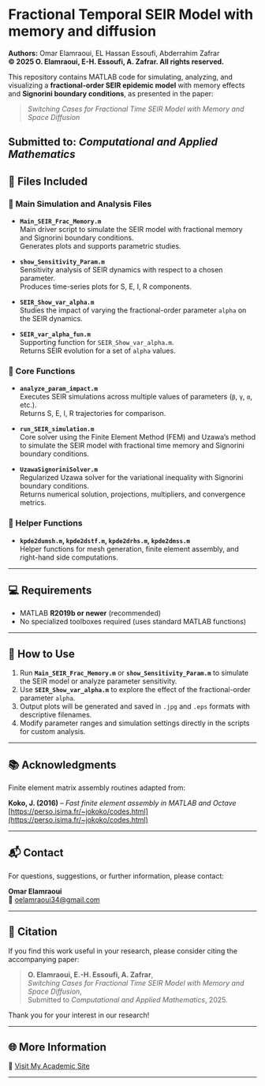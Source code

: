 # Fractional Temporal SEIR Model with memory and diffusion



**Authors:** Omar Elamraoui, EL Hassan Essoufi, Abderrahim Zafrar  
**© 2025 O. Elamraoui, E-H. Essoufi, A. Zafrar. All rights reserved.**

This repository contains MATLAB code for simulating, analyzing, and visualizing a **fractional-order SEIR epidemic model** with memory effects and **Signorini boundary conditions**, as presented in the paper:

> *Switching Cases for Fractional Time SEIR Model with Memory and Space Diffusion*

**Submitted to:** *Computational and Applied Mathematics*
---

## 📁 Files Included

### 🔷 Main Simulation and Analysis Files
- **`Main_SEIR_Frac_Memory.m`**  
  Main driver script to simulate the SEIR model with fractional memory and Signorini boundary conditions.  
  Generates plots and supports parametric studies.

- **`show_Sensitivity_Param.m`**  
  Sensitivity analysis of SEIR dynamics with respect to a chosen parameter.  
  Produces time-series plots for S, E, I, R components.

- **`SEIR_Show_var_alpha.m`**  
  Studies the impact of varying the fractional-order parameter `alpha` on the SEIR dynamics.

- **`SEIR_var_alpha_fun.m`**  
  Supporting function for `SEIR_Show_var_alpha.m`.  
  Returns SEIR evolution for a set of `alpha` values.

### 🔷 Core Functions
- **`analyze_param_impact.m`**  
  Executes SEIR simulations across multiple values of parameters (`β`, `γ`, `α`, etc.).  
  Returns S, E, I, R trajectories for comparison.

- **`run_SEIR_simulation.m`**  
  Core solver using the Finite Element Method (FEM) and Uzawa’s method to simulate the SEIR model with fractional time memory and Signorini boundary conditions.

- **`UzawaSignoriniSolver.m`**  
  Regularized Uzawa solver for the variational inequality with Signorini boundary conditions.  
  Returns numerical solution, projections, multipliers, and convergence metrics.

### 🔷 Helper Functions
- **`kpde2dumsh.m`, `kpde2dstf.m`, `kpde2drhs.m`, `kpde2dmss.m`**  
  Helper functions for mesh generation, finite element assembly, and right-hand side computations.

---

## 💻 Requirements

- MATLAB **R2019b or newer** (recommended)
- No specialized toolboxes required (uses standard MATLAB functions)

---

## 🚀 How to Use

1. Run **`Main_SEIR_Frac_Memory.m`** or **`show_Sensitivity_Param.m`** to simulate the SEIR model or analyze parameter sensitivity.
2. Use **`SEIR_Show_var_alpha.m`** to explore the effect of the fractional-order parameter `alpha`.
3. Output plots will be generated and saved in `.jpg` and `.eps` formats with descriptive filenames.
4. Modify parameter ranges and simulation settings directly in the scripts for custom analysis.

---

## 📚 Acknowledgments

Finite element matrix assembly routines adapted from:

**Koko, J. (2016)** – *Fast finite element assembly in MATLAB and Octave*  
[https://perso.isima.fr/~jokoko/codes.html](https://perso.isima.fr/~jokoko/codes.html)

---

## 📬 Contact

For questions, suggestions, or further information, please contact:

**Omar Elamraoui**  
📧 [oelamraoui34@gmail.com](mailto:oelamraoui34@gmail.com)

---
## 📖 Citation

If you find this work useful in your research, please consider citing the accompanying paper:

> **O. Elamraoui, E.-H. Essoufi, A. Zafrar**,  
> *Switching Cases for Fractional Time SEIR Model with Memory and Space Diffusion*,  
> Submitted to *Computational and Applied Mathematics*, 2025.

Thank you for your interest in our research!

---

## 🌐 More Information

🔗 [Visit My Academic Site](https://sites.google.com/view/oelamraoui/home)

---
